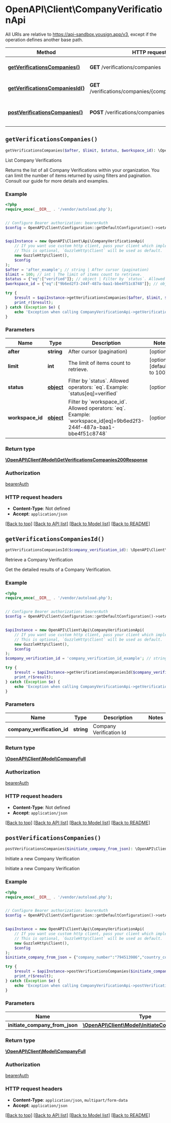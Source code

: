 # OpenAPI\Client\CompanyVerificationApi

All URIs are relative to https://api-sandbox.yousign.app/v3, except if the operation defines another base path.

| Method | HTTP request | Description |
| ------------- | ------------- | ------------- |
| [**getVerificationsCompanies()**](CompanyVerificationApi.md#getVerificationsCompanies) | **GET** /verifications/companies | List Company Verifications |
| [**getVerificationsCompaniesId()**](CompanyVerificationApi.md#getVerificationsCompaniesId) | **GET** /verifications/companies/{companyVerificationId} | Retrieve a Company Verification |
| [**postVerificationsCompanies()**](CompanyVerificationApi.md#postVerificationsCompanies) | **POST** /verifications/companies | Initiate a new Company Verification |


## `getVerificationsCompanies()`

```php
getVerificationsCompanies($after, $limit, $status, $workspace_id): \OpenAPI\Client\Model\GetVerificationsCompanies200Response
```

List Company Verifications

Returns the list of all Company Verifications within your organization. You can limit the number of items returned by using filters and pagination. Consult our guide for more details and examples.

### Example

```php
<?php
require_once(__DIR__ . '/vendor/autoload.php');


// Configure Bearer authorization: bearerAuth
$config = OpenAPI\Client\Configuration::getDefaultConfiguration()->setAccessToken('YOUR_ACCESS_TOKEN');


$apiInstance = new OpenAPI\Client\Api\CompanyVerificationApi(
    // If you want use custom http client, pass your client which implements `GuzzleHttp\ClientInterface`.
    // This is optional, `GuzzleHttp\Client` will be used as default.
    new GuzzleHttp\Client(),
    $config
);
$after = 'after_example'; // string | After cursor (pagination)
$limit = 100; // int | The limit of items count to retrieve.
$status = {"eq":["verified"]}; // object | Filter by `status`. Allowed operators: `eq`. Example: `status[eq]=verified`
$workspace_id = {"eq":["9b6ed2f3-244f-487a-baa1-bbe4f51c8748"]}; // object | Filter by `workspace_id`. Allowed operators: `eq`. Example: `workspace_id[eq]=9b6ed2f3-244f-487a-baa1-bbe4f51c8748`

try {
    $result = $apiInstance->getVerificationsCompanies($after, $limit, $status, $workspace_id);
    print_r($result);
} catch (Exception $e) {
    echo 'Exception when calling CompanyVerificationApi->getVerificationsCompanies: ', $e->getMessage(), PHP_EOL;
}
```

### Parameters

| Name | Type | Description  | Notes |
| ------------- | ------------- | ------------- | ------------- |
| **after** | **string**| After cursor (pagination) | [optional] |
| **limit** | **int**| The limit of items count to retrieve. | [optional] [default to 100] |
| **status** | [**object**](../Model/.md)| Filter by &#x60;status&#x60;. Allowed operators: &#x60;eq&#x60;. Example: &#x60;status[eq]&#x3D;verified&#x60; | [optional] |
| **workspace_id** | [**object**](../Model/.md)| Filter by &#x60;workspace_id&#x60;. Allowed operators: &#x60;eq&#x60;. Example: &#x60;workspace_id[eq]&#x3D;9b6ed2f3-244f-487a-baa1-bbe4f51c8748&#x60; | [optional] |

### Return type

[**\OpenAPI\Client\Model\GetVerificationsCompanies200Response**](../Model/GetVerificationsCompanies200Response.md)

### Authorization

[bearerAuth](../../README.md#bearerAuth)

### HTTP request headers

- **Content-Type**: Not defined
- **Accept**: `application/json`

[[Back to top]](#) [[Back to API list]](../../README.md#endpoints)
[[Back to Model list]](../../README.md#models)
[[Back to README]](../../README.md)

## `getVerificationsCompaniesId()`

```php
getVerificationsCompaniesId($company_verification_id): \OpenAPI\Client\Model\CompanyFull
```

Retrieve a Company Verification

Get the detailed results of a Company Verification.

### Example

```php
<?php
require_once(__DIR__ . '/vendor/autoload.php');


// Configure Bearer authorization: bearerAuth
$config = OpenAPI\Client\Configuration::getDefaultConfiguration()->setAccessToken('YOUR_ACCESS_TOKEN');


$apiInstance = new OpenAPI\Client\Api\CompanyVerificationApi(
    // If you want use custom http client, pass your client which implements `GuzzleHttp\ClientInterface`.
    // This is optional, `GuzzleHttp\Client` will be used as default.
    new GuzzleHttp\Client(),
    $config
);
$company_verification_id = 'company_verification_id_example'; // string | Company Verification Id

try {
    $result = $apiInstance->getVerificationsCompaniesId($company_verification_id);
    print_r($result);
} catch (Exception $e) {
    echo 'Exception when calling CompanyVerificationApi->getVerificationsCompaniesId: ', $e->getMessage(), PHP_EOL;
}
```

### Parameters

| Name | Type | Description  | Notes |
| ------------- | ------------- | ------------- | ------------- |
| **company_verification_id** | **string**| Company Verification Id | |

### Return type

[**\OpenAPI\Client\Model\CompanyFull**](../Model/CompanyFull.md)

### Authorization

[bearerAuth](../../README.md#bearerAuth)

### HTTP request headers

- **Content-Type**: Not defined
- **Accept**: `application/json`

[[Back to top]](#) [[Back to API list]](../../README.md#endpoints)
[[Back to Model list]](../../README.md#models)
[[Back to README]](../../README.md)

## `postVerificationsCompanies()`

```php
postVerificationsCompanies($initiate_company_from_json): \OpenAPI\Client\Model\CompanyFull
```

Initiate a new Company Verification

Initiate a new Company Verification

### Example

```php
<?php
require_once(__DIR__ . '/vendor/autoload.php');


// Configure Bearer authorization: bearerAuth
$config = OpenAPI\Client\Configuration::getDefaultConfiguration()->setAccessToken('YOUR_ACCESS_TOKEN');


$apiInstance = new OpenAPI\Client\Api\CompanyVerificationApi(
    // If you want use custom http client, pass your client which implements `GuzzleHttp\ClientInterface`.
    // This is optional, `GuzzleHttp\Client` will be used as default.
    new GuzzleHttp\Client(),
    $config
);
$initiate_company_from_json = {"company_number":"794513986","country_code":"FR","workspace_id":"9a93d3b5-fb3b-4abf-9e70-26315b33506c"}; // \OpenAPI\Client\Model\InitiateCompanyFromJson

try {
    $result = $apiInstance->postVerificationsCompanies($initiate_company_from_json);
    print_r($result);
} catch (Exception $e) {
    echo 'Exception when calling CompanyVerificationApi->postVerificationsCompanies: ', $e->getMessage(), PHP_EOL;
}
```

### Parameters

| Name | Type | Description  | Notes |
| ------------- | ------------- | ------------- | ------------- |
| **initiate_company_from_json** | [**\OpenAPI\Client\Model\InitiateCompanyFromJson**](../Model/InitiateCompanyFromJson.md)|  | [optional] |

### Return type

[**\OpenAPI\Client\Model\CompanyFull**](../Model/CompanyFull.md)

### Authorization

[bearerAuth](../../README.md#bearerAuth)

### HTTP request headers

- **Content-Type**: `application/json`, `multipart/form-data`
- **Accept**: `application/json`

[[Back to top]](#) [[Back to API list]](../../README.md#endpoints)
[[Back to Model list]](../../README.md#models)
[[Back to README]](../../README.md)

